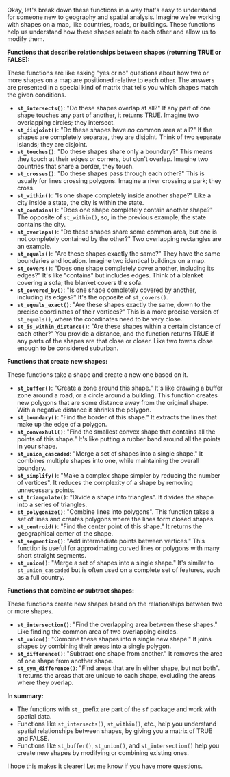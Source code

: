 Okay, let's break down these functions in a way that's easy to understand for someone new to geography and spatial analysis. Imagine we're working with shapes on a map, like countries, roads, or buildings. These functions help us understand how these shapes relate to each other and allow us to modify them.

**Functions that describe relationships between shapes (returning TRUE or FALSE):**

These functions are like asking "yes or no" questions about how two or more shapes on a map are positioned relative to each other. The answers are presented in a special kind of matrix that tells you which shapes match the given conditions.

*   **`st_intersects()`**:  "Do these shapes overlap at all?" If any part of one shape touches any part of another, it returns TRUE. Imagine two overlapping circles; they intersect.
*   **`st_disjoint()`**: "Do these shapes have *no* common area at all?" If the shapes are completely separate, they are disjoint. Think of two separate islands; they are disjoint.
*   **`st_touches()`**:  "Do these shapes share only a boundary?" This means they touch at their edges or corners, but don't overlap. Imagine two countries that share a border, they touch.
*   **`st_crosses()`**: "Do these shapes pass through each other?" This is usually for lines crossing polygons. Imagine a river crossing a park; they cross.
*   **`st_within()`**: "Is one shape completely inside another shape?" Like a city inside a state, the city is within the state.
*   **`st_contains()`**: "Does one shape completely contain another shape?" The opposite of `st_within()`, so, in the previous example, the state contains the city.
*   **`st_overlaps()`**: "Do these shapes share some common area, but one is not completely contained by the other?" Two overlapping rectangles are an example.
*   **`st_equals()`**: "Are these shapes exactly the same?" They have the same boundaries and location. Imagine two identical buildings on a map.
*   **`st_covers()`**: "Does one shape completely cover another, including its edges?" It's like "contains" but includes edges. Think of a blanket covering a sofa; the blanket covers the sofa.
*   **`st_covered_by()`**: "Is one shape completely covered by another, including its edges?" It's the opposite of `st_covers()`.
*   **`st_equals_exact()`**: "Are these shapes exactly the same, down to the precise coordinates of their vertices?" This is a more precise version of `st_equals()`, where the coordinates need to be very close.
*   **`st_is_within_distance()`**: "Are these shapes within a certain distance of each other?" You provide a distance, and the function returns TRUE if any parts of the shapes are that close or closer. Like two towns close enough to be considered suburban.

**Functions that create new shapes:**

These functions take a shape and create a new one based on it.

*   **`st_buffer()`**: "Create a zone around this shape." It's like drawing a buffer zone around a road, or a circle around a building. This function creates new polygons that are some distance away from the original shape. With a negative distance it shrinks the polygon.
*   **`st_boundary()`**: "Find the border of this shape." It extracts the lines that make up the edge of a polygon.
*   **`st_convexhull()`**: "Find the smallest convex shape that contains all the points of this shape." It's like putting a rubber band around all the points in your shape.
*   **`st_union_cascaded`**: "Merge a set of shapes into a single shape." It combines multiple shapes into one, while maintaining the overall boundary.
*   **`st_simplify()`**: "Make a complex shape simpler by reducing the number of vertices". It reduces the complexity of a shape by removing unnecessary points.
*   **`st_triangulate()`**: "Divide a shape into triangles". It divides the shape into a series of triangles.
*    **`st_polygonize()`**: "Combine lines into polygons". This function takes a set of lines and creates polygons where the lines form closed shapes.
*   **`st_centroid()`**: "Find the center point of this shape." It returns the geographical center of the shape.
*   **`st_segmentize()`**: "Add intermediate points between vertices." This function is useful for approximating curved lines or polygons with many short straight segments.
*   **`st_union()`**: "Merge a set of shapes into a single shape." It's similar to `st_union_cascaded` but is often used on a complete set of features, such as a full country.

**Functions that combine or subtract shapes:**

These functions create new shapes based on the relationships between two or more shapes.

*   **`st_intersection()`**: "Find the overlapping area between these shapes." Like finding the common area of two overlapping circles.
*   **`st_union()`**: "Combine these shapes into a single new shape." It joins shapes by combining their areas into a single polygon.
*   **`st_difference()`**: "Subtract one shape from another." It removes the area of one shape from another shape.
*   **`st_sym_difference()`**: "Find areas that are in either shape, but not both". It returns the areas that are unique to each shape, excluding the areas where they overlap.

**In summary:**

*   The functions with `st_` prefix are part of the `sf` package and work with spatial data.
*   Functions like `st_intersects()`, `st_within()`, etc., help you understand spatial relationships between shapes, by giving you a matrix of TRUE and FALSE.
*   Functions like `st_buffer()`, `st_union()`, and `st_intersection()` help you create new shapes by modifying or combining existing ones.

I hope this makes it clearer! Let me know if you have more questions.
